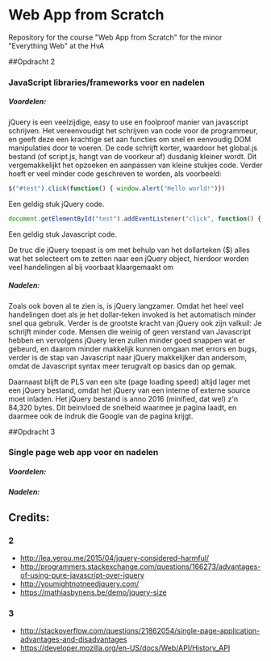 # Web App from Scratch

Repository for the course "Web App from Scratch" for the minor "Everything Web" at the HvA

##Opdracht 2
### JavaScript libraries/frameworks voor en nadelen 

##### Voordelen:

jQuery is een veelzijdige, easy to use en foolproof manier van javascript schrijven. Het vereenvoudigt het schrijven van code voor de programmeur, en geeft deze een krachtige set aan functies om snel en eenvoudig DOM manipulaties door te voeren. De code schrijft korter, waardoor het global.js bestand (of script.js, hangt van de voorkeur af) dusdanig kleiner wordt. Dit vergemakkelijkt het opzoeken en aanpassen van kleine stukjes code. Verder hoeft er veel minder code geschreven te worden, als voorbeeld:

```javascript
$("#test").click(function() { window.alert("Hello world!")})
```

Een geldig stuk jQuery code.

```javascript
document.getElementById("test").addEventListener("click", function() { window.alert("hello") })
```

Een geldig stuk Javascript code.

De truc die jQuery toepast is om met behulp van het dollarteken ($) alles wat het selecteert om te zetten naar een jQuery object, hierdoor worden veel handelingen al bij voorbaat klaargemaakt om 

##### Nadelen:

Zoals ook boven al te zien is, is jQuery langzamer. Omdat het heel veel handelingen doet als je het dollar-teken invoked is het automatisch minder snel qua gebruik. Verder is de grootste kracht van jQuery ook zijn valkuil: Je schrijft minder code. Mensen die weinig of geen verstand van Javascript hebben en vervolgens jQuery leren zullen minder goed snappen wat er gebeurd, en daarom minder makkelijk kunnen omgaan met errors en bugs, verder is de stap van Javascript naar jQuery makkelijker dan andersom, omdat de Javascript syntax meer terugvalt op basics dan op gemak.

Daarnaast blijft de PLS van een site (page loading speed) altijd lager met een jQuery bestand, omdat het jQuery van een interne of externe source moet inladen. Het jQuery bestand is anno 2016 (minified, dat wel) z'n 84,320 bytes. Dit beinvloed de snelheid waarmee je pagina laadt, en daarmee ook de indruk die Google van de pagina krijgt.

##Opdracht 3
### Single page web app voor en nadelen

##### Voordelen:

##### Nadelen:


## Credits:

### 2

 - http://lea.verou.me/2015/04/jquery-considered-harmful/
 - http://programmers.stackexchange.com/questions/166273/advantages-of-using-pure-javascript-over-jquery
 - http://youmightnotneedjquery.com/
 - https://mathiasbynens.be/demo/jquery-size

### 3

 - http://stackoverflow.com/questions/21862054/single-page-application-advantages-and-disadvantages
 - https://developer.mozilla.org/en-US/docs/Web/API/History_API
